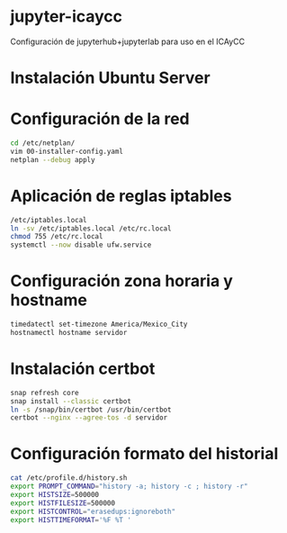 # jupyter-icaycc
Configuración de jupyterhub+jupyterlab  para uso en el  ICAyCC


# Instalación Ubuntu Server
# Configuración de la red
~~~bash
cd /etc/netplan/
vim 00-installer-config.yaml 
netplan --debug apply
~~~
# Aplicación de reglas iptables 
~~~bash
/etc/iptables.local 
ln -sv /etc/iptables.local /etc/rc.local
chmod 755 /etc/rc.local
systemctl --now disable ufw.service 
~~~
# Configuración zona horaria y hostname 
~~~bash
timedatectl set-timezone America/Mexico_City
hostnamectl hostname servidor
~~~
# Instalación  certbot
~~~bash
snap refresh core
snap install --classic certbot
ln -s /snap/bin/certbot /usr/bin/certbot
certbot --nginx --agree-tos -d servidor 
~~~
# Configuración formato del historial
~~~bash
cat /etc/profile.d/history.sh 
export PROMPT_COMMAND="history -a; history -c ; history -r"
export HISTSIZE=500000
export HISTFILESIZE=500000
export HISTCONTROL="erasedups:ignoreboth"
export HISTTIMEFORMAT='%F %T '
~~~
